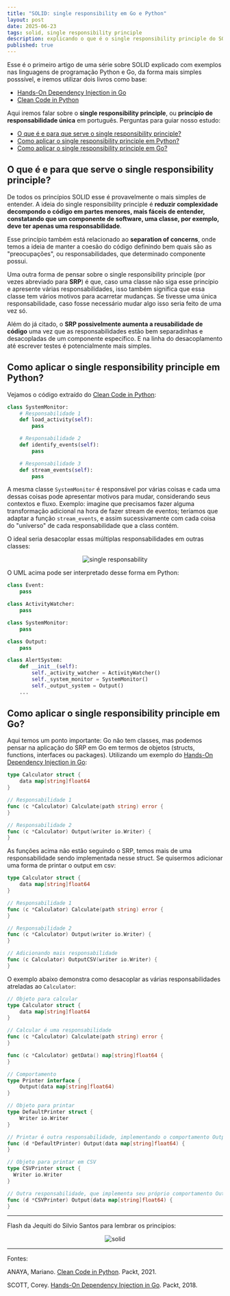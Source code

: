 ```yaml
---
title: "SOLID: single responsibility em Go e Python"
layout: post
date: 2025-06-23
tags: solid, single responsibility principle
description: explicando o que é o single responsibility principle do SOLID, com exemplos em Python e em Go
published: true
---
```


Esse é o primeiro artigo de uma série sobre SOLID explicado com exemplos nas linguagens de
programação Python e Go, da forma mais simples posssível, e iremos utilizar dois livros como base:

- [Hands-On Dependency Injection in Go](https://www.amazon.com.br/Hands-Dependency-Injection-Corey-Scott/dp/1789132762)
- [Clean Code in Python](https://www.amazon.com.br/Clean-Code-Python-maintainable-efficient/dp/1800560214)

Aqui iremos falar sobre o **single responsibility principle**, ou **princípio de responsabilidade
única** em português. Perguntas para guiar nosso estudo:

- [O que é e para que serve o single responsibility principle?](#1)
- [Como aplicar o single responsibility principle em Python?](#2)
- [Como aplicar o single responsibility principle em Go?](#3)

## <a name="1"></a>O que é e para que serve o single responsibility principle?

De todos os princípios SOLID esse é provavelmente o mais simples de entender. A ideia do single
responsibility principle é **reduzir complexidade decompondo o código em partes menores, mais fáceis
de entender, constatando que um componente de software, uma classe, por exemplo, deve ter apenas uma
responsabilidade**.

Esse princípio também está relacionado ao **separation of concerns**, onde temos a ideia de manter a
coesão do código definindo bem quais são as "preocupações", ou responsabilidades, que determinado
componente possui.

Uma outra forma de pensar sobre o single responsibility principle (por vezes abreviado para **SRP**)
é que, caso uma classe não siga esse princípio e apresente várias responsabilidades, isso também
significa que essa classe tem vários motivos para acarretar mudanças. Se tivesse uma única
responsabilidade, caso fosse necessário mudar algo isso seria feito de uma vez só.

Além do já citado, o **SRP possivelmente aumenta a reusabilidade de código** uma vez que as
responsabilidades estão bem separadinhas e desacopladas de um componente específico. E na linha do
desacoplamento até escrever testes é potencialmente mais simples.

## <a name="2"></a>Como aplicar o single responsibility principle em Python?

Vejamos o código extraído do [Clean Code in Python](https://www.amazon.com.br/Clean-Code-Python-maintainable-efficient/dp/1800560214):

```python
class SystemMonitor:
    # Responsabilidade 1
    def load_activity(self):
        pass

    # Responsabilidade 2
    def identify_events(self):
        pass

    # Responsabilidade 3
    def stream_events(self):
        pass
```

A mesma classe `SystemMonitor` é responsável por várias coisas e cada uma dessas coisas pode apresentar
motivos para mudar, considerando seus contextos e fluxo. Exemplo: imagine que precisamos fazer alguma
transformação adicional na hora de fazer stream de eventos; teríamos que adaptar a função `stream_events`,
e assim sucessivamente com cada coisa do "universo" de cada responsabilidade que a class contém.

O ideal seria desacoplar essas múltiplas responsabilidades em outras classes:

<div align="center">
<img alt="single responsability" src="../../../assets/images/8/srp.webp"/>
</div>

O UML acima pode ser interpretado desse forma em Python:

```python
class Event:
    pass

class ActivityWatcher:
    pass

class SystemMonitor:
    pass

class Output:
    pass

class AlertSystem:
    def __init__(self):
        self._activity_watcher = ActivityWatcher()
        self._system_monitor = SystemMonitor()
        self._output_system = Output()
    ...
```

## <a name="3"></a>Como aplicar o single responsibility principle em Go?

Aqui temos um ponto importante: Go não tem classes, mas podemos pensar na aplicação do SRP em Go
em termos de objetos (structs, functions, interfaces ou packages). Utilizando um exemplo do [Hands-On Dependency Injection in Go](https://www.amazon.com.br/Hands-Dependency-Injection-Corey-Scott/dp/1789132762):

```go
type Calculator struct {
	data map[string]float64
}

// Responsabilidade 1
func (c *Calculator) Calculate(path string) error {
}

// Responsabilidade 2
func (c *Calculator) Output(writer io.Writer) {
}
```

As funções acima não estão seguindo o SRP, temos mais de uma responsabilidade sendo implementada
nesse struct. Se quisermos adicionar uma forma de printar o output em csv:

```go
type Calculator struct {
	data map[string]float64
}

// Responsabilidade 1
func (c *Calculator) Calculate(path string) error {
}

// Responsabilidade 2
func (c *Calculator) Output(writer io.Writer) {
}

// Adicionando mais responsabilidade
func (c Calculator) OutputCSV(writer io.Writer) {
}
```

O exemplo abaixo demonstra como desacoplar as várias responsabilidades atreladas ao `Calculator`:

```go
// Objeto para calcular
type Calculator struct {
    data map[string]float64
}

// Calcular é uma responsabilidade
func (c *Calculator) Calculate(path string) error {
}

func (c *Calculator) getData() map[string]float64 {
}

// Comportamento
type Printer interface {
    Output(data map[string]float64)
}

// Objeto para printar
type DefaultPrinter struct {
    Writer io.Writer
}

// Printar é outra responsabilidade, implementando o comportamento Output
func (d *DefaultPrinter) Output(data map[string]float64) {
}

// Objeto para printar em CSV
type CSVPrinter struct {
  Writer io.Writer
}

// Outra responsabilidade, que implementa seu próprio comportamento Output
func (d *CSVPrinter) Output(data map[string]float64) {
}
```

---

Flash da Jequiti do Silvio Santos para lembrar os princípios:

<div align="center">
<img alt="solid" src="../../../assets/images/8/solid.webp"/>
</div>

---

Fontes:

ANAYA, Mariano. [Clean Code in Python](https://www.amazon.com.br/Clean-Code-Python-maintainable-efficient/dp/1800560214).
Packt, 2021.

SCOTT, Corey. [Hands-On Dependency Injection in Go](https://www.amazon.com.br/Hands-Dependency-Injection-Corey-Scott/dp/1789132762).
Packt, 2018.
